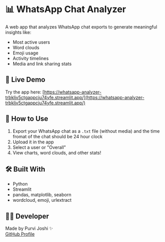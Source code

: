 # 📊 WhatsApp Chat Analyzer

A web app that analyzes WhatsApp chat exports to generate meaningful insights like:
- Most active users
- Word clouds
- Emoji usage
- Activity timelines
- Media and link sharing stats

## 🚀 Live Demo
Try the app here: [https://whatsapp-analyzer-trbkljv5ctgappcju74yfe.streamlit.app/](https://whatsapp-analyzer-trbkljv5ctgappcju74yfe.streamlit.app/)

## 📂 How to Use
1. Export your WhatsApp chat as a `.txt` file (without media) and the time fromat of the chat should be 24 hour clock
2. Upload it in the app
3. Select a user or "Overall"
4. View charts, word clouds, and other stats!

## 🛠 Built With
- Python
- Streamlit
- pandas, matplotlib, seaborn
- wordcloud, emoji, urlextract

## 👩‍💻 Developer
Made by Purvi Joshi ✨  
[GitHub Profile](https://github.com/purvijoshi2)
